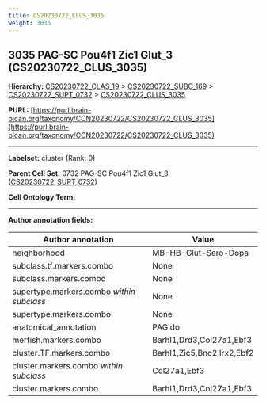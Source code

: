 ```yaml
---
title: CS20230722_CLUS_3035
weight: 3035
---
```

## 3035 PAG-SC Pou4f1 Zic1 Glut_3 (CS20230722_CLUS_3035)
<b>Hierarchy: </b>
[CS20230722_CLAS_19](../CS20230722_CLAS_19) >
[CS20230722_SUBC_169](../CS20230722_SUBC_169) >
[CS20230722_SUPT_0732](../CS20230722_SUPT_0732) >
[CS20230722_CLUS_3035](../CS20230722_CLUS_3035)

**PURL:** [https://purl.brain-bican.org/taxonomy/CCN20230722/CS20230722_CLUS_3035](https://purl.brain-bican.org/taxonomy/CCN20230722/CS20230722_CLUS_3035)

---


**Labelset:** cluster (Rank: 0)

**Parent Cell Set:** 0732 PAG-SC Pou4f1 Zic1 Glut_3 ([CS20230722_SUPT_0732](../CS20230722_SUPT_0732))



**Cell Ontology Term:** 

[MARKER GENES.]: #


---

[TRANSFERRED ANNOTATIONS.]: #


[AUTHOR ANNOTATION FIELDS.]: #


**Author annotation fields:**

| Author annotation | Value |
|-------------------|-------|
|neighborhood|MB-HB-Glut-Sero-Dopa|
|subclass.tf.markers.combo|None|
|subclass.markers.combo|None|
|supertype.markers.combo _within subclass_|None|
|supertype.markers.combo|None|
|anatomical_annotation|PAG do|
|merfish.markers.combo|Barhl1,Drd3,Col27a1,Ebf3|
|cluster.TF.markers.combo|Barhl1,Zic5,Bnc2,Irx2,Ebf2|
|cluster.markers.combo _within subclass_|Col27a1,Ebf3|
|cluster.markers.combo|Barhl1,Drd3,Col27a1,Ebf3|
